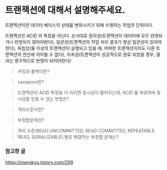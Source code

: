 # 트랜잭션에 대해서 설명해주세요.

트랜젝션이란 데이터 베이스의 상태를 변화시키기 위해 수행하는 작업의 단위이다.

트랜젝션은 ACID 의 특징을 지닌다. 순서대로 원자성(트랜젝션이 데이터에 모두 반영되거나
반영되지 않아야한다), 일관성(트랜젝션의 작업 처리 결과가 항상 일관성이 있어야한다),
독립성(둘 이상의 트랜젝션이 실행되고 있을 때, 어떠한 트랜젝션이라도 다른 트랜젝션의 연산에
끼어들 수 없다), 지속성(트랜젝션이 성공적으로 완료 되었을 경우, 결과는 영구적으로 반영이 되어야한다)



> 커밋과 롤백이란?

> savepoint란?

> 트랜젝션의 ACID 특징을 다 지키면 동시성이 떨어지는데, ACID 를 희생하며
동시성을 얻을 수 있는 방법은?

> 격리수준이란?

> 부정합문제란? 

> 격리 수준(READ UNCOMMITTED, READ COMMITTED, REPEATABLE READ, SERIALIZABLE) 별로 해결하는 부정합 문제는?


### 참고한 글
https://mangkyu.tistory.com/299
